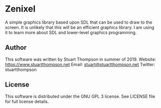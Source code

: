 # Zenixel
A simple graphics library based upon SDL that can be used to draw to the screen.
It is unlikely that this will be an efficient graphics library. I am using it to learn more about SDL and lower-level graphics programming.

## Author
This software was written by Stuart Thompson in summer of 2019.
Website: https://www.stuartthompson.net
Email: stuart@stuartthompson.net
Twitter: stuartthompson

## License
This software is distributed under the GNU GPL 3 license. See LICENSE file for full license details.